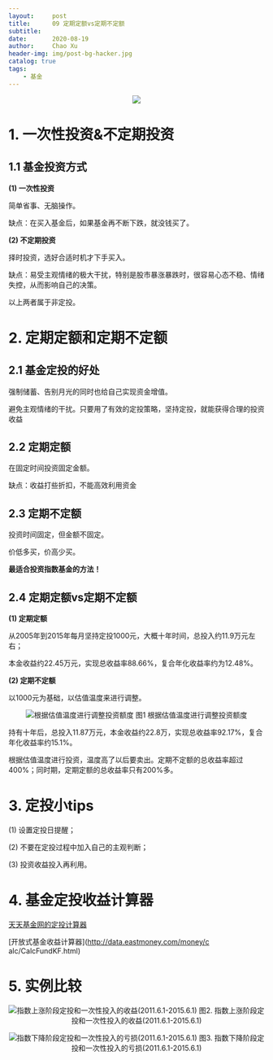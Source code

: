 ```yaml
---
layout:     post
title:      09 定期定额vs定期不定额
subtitle:   
date:       2020-08-19
author:     Chao Xu
header-img: img/post-bg-hacker.jpg
catalog: true
tags:
    - 基金
---
```


<p align="center">
  <img src="https://i.loli.net/2020/09/23/stHDTaLjXweF8Jz.png">
</p>

# 1. 一次性投资&不定期投资

## 1.1 基金投资方式

**(1) 一次性投资**

简单省事、无脑操作。

缺点：在买入基金后，如果基金再不断下跌，就没钱买了。

**(2) 不定期投资**

择时投资，选好合适时机才下手买入。

缺点：易受主观情绪的极大干扰，特别是股市暴涨暴跌时，很容易心态不稳、情绪失控，从而影响自己的决策。

以上两者属于非定投。

# 2. 定期定额和定期不定额

## **2.1 基金定投的好处**

强制储蓄、告别月光的同时也给自己实现资金增值。

避免主观情绪的干扰。只要用了有效的定投策略，坚持定投，就能获得合理的投资收益

## **2.2 定期定额**

在固定时间投资固定金额。

缺点：收益打些折扣，不能高效利用资金

## 2.3 定期不定额

投资时间固定，但金额不固定。

价低多买，价高少买。

**最适合投资指数基金的方法！**

## 2.4 定期定额vs定期不定额

**(1) 定期定额**

从2005年到2015年每月坚持定投1000元，大概十年时间，总投入约11.9万元左右；

本金收益约22.45万元，实现总收益率88.66%，复合年化收益率约为12.48%。

**(2) 定期不定额**

以1000元为基础，以估值温度来进行调整。

<p align="center">
  <img src="https://i.loli.net/2020/09/23/fZirQDXPWK2sNEu.png" title="根据估值温度进行调整投资额度">
图1 根据估值温度进行调整投资额度
</p>

持有十年后，总投入11.87万元，本金收益约22.8万，实现总收益率92.17%，复合年化收益率约15.1%。

根据估值温度进行投资，温度高了以后要卖出。定期不定额的总收益率超过400%；同时期，定期定额的总收益率只有200%多。

# 3. 定投小tips

(1) 设置定投日提醒；

(2) 不要在定投过程中加入自己的主观判断；

(3) 投资收益投入再利用。

# 4. 基金定投收益计算器

[天天基金网的定投计算器](http://data.eastmoney.com/money/calc/FundCalcDTSY.html)

[开放式基金收益计算器](http://data.eastmoney.com/money/c alc/CalcFundKF.html)

# 5. 实例比较

<p align="center">
  <img src="https://i.loli.net/2020/09/23/IvlNJygqAXtWpQD.png" title="指数上涨阶段定投和一次性投入的收益(2011.6.1-2015.6.1)">
图2. 指数上涨阶段定投和一次性投入的收益(2011.6.1-2015.6.1)
</p>

<p align="center">
  <img src="https://i.loli.net/2020/09/23/Z3KmLhHRIGX91Dr.png" title="指数下降阶段定投和一次性投入的亏损(2011.6.1-2015.6.1)">
图3. 指数下降阶段定投和一次性投入的亏损(2011.6.1-2015.6.1)
</p>















